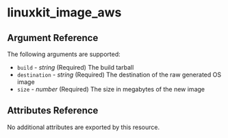 <!--- autogenerated do not edit --->
# linuxkit_image_aws

## Argument Reference

The following arguments are supported:

* `build` - _string_ (Required)  The build tarball
* `destination` - _string_ (Required)  The destination of the raw generated OS image
* `size` - _number_ (Required)  The size in megabytes of the new image


## Attributes Reference

No additional attributes are exported by this resource.





